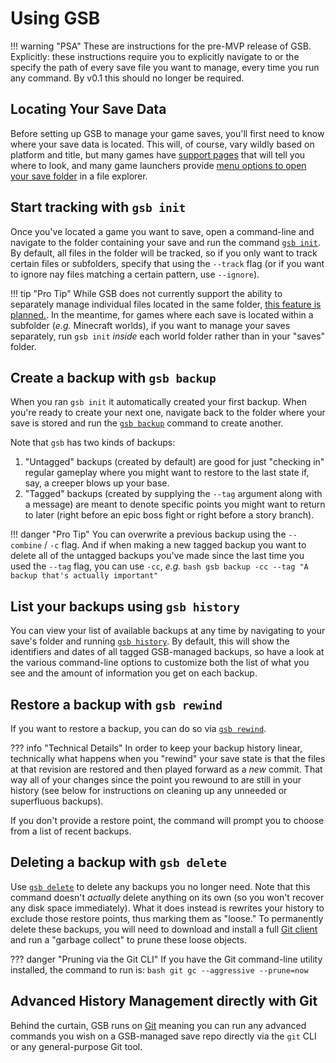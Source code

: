 # Using GSB

!!! warning "PSA"
    These are instructions for the pre-MVP release
    of GSB. Explicitly: these instructions require
    you to explicitly navigate to or the specify the
    path of every save file you want to manage, every
    time you run any command. By v0.1 this should no
    longer be required.

## Locating Your Save Data

Before setting up GSB to manage your game saves, you'll
first need to know where your save data is located. This
will, of course, vary wildly based on platform and title, but
many games have
[support pages](https://help.minecraft.net/hc/en-us/articles/4409159214605-Managing-Data-and-Game-Storage-in-Minecraft-Java-Edition-#h_01FGA90Z06DE00GT8E81SWX9SE)
that will tell you where to look,
and many game launchers provide [menu options to open your
save folder](https://yuzu-emu.org/wiki/faq/#how-do-i-add-a-save-to-my-game)
in a file explorer.

## Start tracking with `gsb init`

Once you've located a game you want to save, open a command-line and navigate
to the folder containing your save and run the command [`gsb init`](../cli/#init).
By default, all files in the folder will be tracked, so if you only want to track
certain files or subfolders, specify that using the `--track` flag (or if you
want to ignore nay files matching a certain pattern, use `--ignore`).

!!! tip "Pro Tip"
    While GSB does not currently support the ability to separately manage individual
    files located in the same folder,
    [this feature is planned.](https://github.com/OpenBagTwo/gsb/issues/29).
    In the meantime, for games where each save is located within a subfolder (_e.g._
    Minecraft worlds), if you want to manage your saves separately, run `gsb init`
    _inside_ each world folder rather than in your "saves" folder.

## Create a backup with `gsb backup`

When you ran `gsb init` it automatically created your first backup. When you're ready
to create your next one, navigate back to the folder where your save is stored and
run the [`gsb backup`](../cli/#backup) command to create another.

Note that `gsb` has two kinds of backups:

1. "Untagged" backups (created by default) are good for just "checking in" regular gameplay
   where you might want to restore to the last state if, say, a creeper blows up your base.
2. "Tagged" backups (created by supplying the `--tag` argument along with a message) are
   meant to denote specific points you might want to return to later (right before an epic
   boss fight or right before a story branch).

!!! danger "Pro Tip"
    You can overwrite a previous backup using the `--combine` / `-c` flag. And if when
    making a new tagged backup you want to delete all of the untagged backups you've made
    since the last time you used the `--tag` flag, you can use `-cc`, _e.g._
    ```bash
    gsb backup -cc --tag "A backup that's actually important"
    ```

## List your backups using `gsb history`

You can view your list of available backups at any time by navigating to your save's folder
and running [`gsb history`](../cli/#history). By default, this will show the identifiers and
dates of all tagged GSB-managed backups, so have a look at the various command-line
options to customize both the list of what you see and the amount of information you get
on each backup.

## Restore a backup with `gsb rewind`

If you want to restore a backup, you can do so via [`gsb rewind`](../cli/#rewind).

??? info "Technical Details"
    In order to keep your backup history linear, technically what happens when you
    "rewind" your save state is that the files at that revision are restored and
    then played forward as a _new_ commit. That way all of your changes since the
    point you rewound to are still in your history (see below for instructions
    on cleaning up any unneeded or superfluous backups).

If you don't provide a restore point, the command will prompt you to choose from a list
of recent backups.

## Deleting a backup with `gsb delete`

Use [`gsb delete`](../cli/#delete) to delete any backups you no longer need. Note
that this command doesn't _actually_ delete anything on its own (so you won't
recover any disk space immediately). What it does instead is rewrites your history
to exclude those restore points, thus marking them as "loose." To permanently
delete these backups, you will need to download and install a full
[Git client](https://git-scm.com/downloads) and run a "garbage collect" to prune
these loose objects.

??? danger "Pruning via the Git CLI"
    If you have the Git command-line utility installed, the command to run is:
    ```bash
    git gc --aggressive --prune=now
    ```

## Advanced History Management directly with Git

Behind the curtain, GSB runs on [Git](https://git-scm.com/) meaning you can run
any advanced commands you wish on a GSB-managed save repo directly via the
`git` CLI or any general-purpose Git tool.
